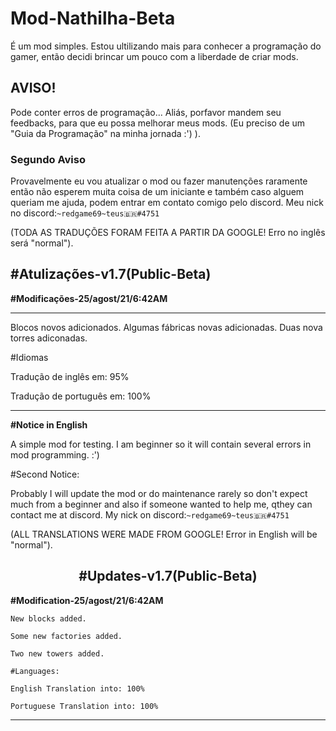 # Mod-Nathilha-Beta

  É um mod simples. Estou ultilizando mais para conhecer a programação do gamer, então decidi brincar um pouco com a liberdade de criar mods. 
     

<h2>AVISO!</h2>

  Pode conter erros de programação...
  Aliás, porfavor mandem seu feedbacks, para que eu possa melhorar meus mods. 
  (Eu preciso de um "Guia da Programação" na minha jornada :') ).
 
 <h3>Segundo Aviso</h3>

  Provavelmente eu vou atualizar o mod ou fazer manutenções raramente então não esperem muita coisa de um iniciante e também caso alguem queriam me ajuda, podem entrar em contato comigo pelo discord. 
   Meu nick no discord:`~redgame69~teus🇧🇷#4751`

(TODA AS TRADUÇÕES FORAM FEITA A PARTIR DA GOOGLE! Erro no inglês será "normal").

 <h2>#Atulizações-v1.7(Public-Beta)</h2>

  <b>#Modificações-25/agost/21/6:42AM</b>
  ***********************************
  Blocos novos adicionados.
  Algumas fábricas novas adicionadas.
  Duas nova torres adiconadas.
  
   #Idiomas
  
   Tradução de inglês em: 95%

   Tradução de português em: 100%
  ********************************

 <b>#Notice in English</b>
  
  A simple mod for testing. I am beginner so it will contain several errors in mod programming.                    :') 
  
 #Second Notice: 
  
  Probably I will update the mod or do maintenance rarely so don't expect much from a beginner and also if someone wanted to help me, qthey can contact me at discord.
    My nick on discord:`~redgame69~teus🇧🇷#4751` 
  
  (ALL TRANSLATIONS WERE MADE FROM GOOGLE! Error in English will be "normal").

 <center><h2>#Updates-v1.7(Public-Beta)</h2></center>

   <b>#Modification-25/agost/21/6:42AM</b>

    New blocks added.
  
    Some new factories added.
  
    Two new towers added.
    
    #Languages:
   
    English Translation into: 100% 
   
    Portuguese Translation into: 100% 
  
   ***************************************
  
  

